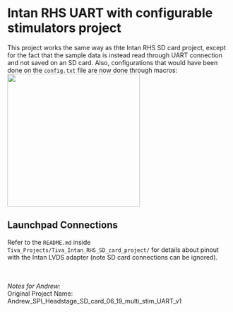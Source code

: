 # Intan RHS UART with configurable stimulators project
This project works the same way as thte Intan RHS SD card project, except for the fact that the sample data is instead read through UART connection and not saved on an 
SD card. Also, configurations that would have been done on the `config.txt` file are now done through macros: <br />
<img src="https://github.com/andrewabdel/Tiva_Projects/assets/93873993/bb5d132b-bcde-4b6c-8846-945c8700c2a2" width="300"> <br />
## Launchpad Connections
Refer to the `README.md` inside `Tiva_Projects/Tiva_Intan_RHS_SD_card_project/` for details about pinout with the Intan LVDS adapter (note SD card connections can be ignored).
<br />
<br />
<br />

*Notes for Andrew:*<br />
Original Project Name: Andrew_SPI_Headstage_SD_card_06_19_multi_stim_UART_v1


